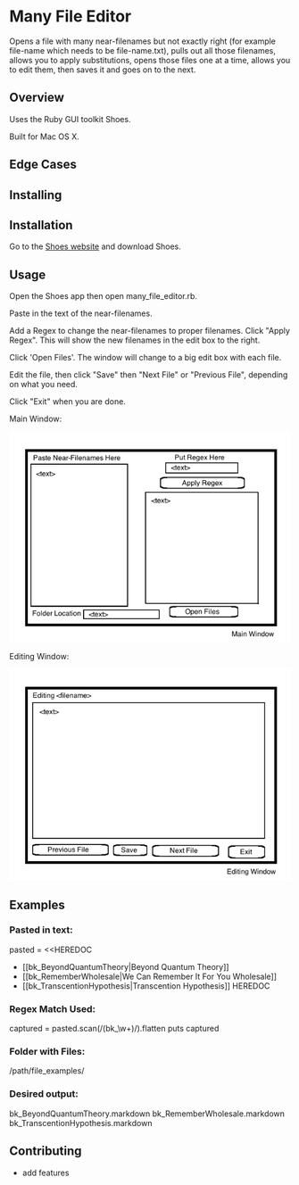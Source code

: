 
# Many File Editor

Opens a file with many near-filenames but not exactly right (for example file-name which needs to be file-name.txt), pulls out all those filenames, allows you to apply substitutions, opens those files one at a time, allows you to edit them, then saves it and goes on to the next.

## Overview

Uses the Ruby GUI toolkit Shoes.

Built for Mac OS X.

## Edge Cases

## Installing

## Installation

Go to the [Shoes website](http://shoesrb.com/downloads.html) and download Shoes.

## Usage

Open the Shoes app then open many_file_editor.rb.

Paste in the text of the near-filenames.

Add a Regex to change the near-filenames to proper filenames. Click "Apply Regex". This will show the new filenames in the edit box to the right.

Click 'Open Files'. The window will change to a big edit box with each file.

Edit the file, then click "Save" then "Next File" or "Previous File", depending on what you need.

Click "Exit" when you are done.

Main Window:

![main_window](./images/main_window.png?raw=true)

Editing Window:

![editing_window](./images/editing_window.png?raw=true)


## Examples
### Pasted in text:
pasted = <<HEREDOC
 * [[bk_BeyondQuantumTheory|Beyond Quantum Theory]]
 * [[bk_RememberWholesale|We Can Remember It For You Wholesale]]
 * [[bk_TranscentionHypothesis|Transcention Hypothesis]]
HEREDOC

### Regex Match Used:
captured = pasted.scan(/(bk_\w+)/).flatten
puts captured

### Folder with Files:
/path/file_examples/

### Desired output:
bk_BeyondQuantumTheory.markdown
bk_RememberWholesale.markdown
bk_TranscentionHypothesis.markdown



## Contributing

 - add features
